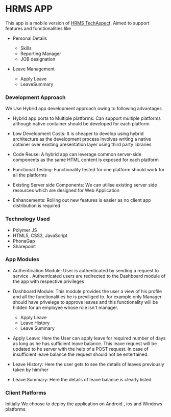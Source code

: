 # HRMS APP

This app is a mobile version of [HRMS TechAspect](http://hrm.techaspect.com/). Aimed to support features and functionalities like

  * Personal Details
    * Skills
    * Reporting Manager
    * JOB designation
  
  * Leave Management
    * Apply Leave
    * LeaveSummary

### Development Approach 
 We Use Hybrid app development approach owing to following advantages 
  * Hybrid app ports to Multiple platforms: Can support multiple platforms although native container should be developed for each platform
  
  * Low Development Costs: It is cheaper to develop using hybrid architecture as the development process involves writing a native cotainer over existing presentation layer using third party libraries
  
  * Code Reuse: A hybrid app can leverage common server-side components as the same HTML content is exposed for each platform
  
  * Functional Testing: Functionality tested for one platform should work for all the platforms
  
  * Existing Server side Components: We can utilise existing server side resources which are designed for Web Application
  
  * Enhancements: Rolling out new features is easier as no client app distribution is required
  
### Technology Used
  * Polymer JS 
  * HTML5, CSS3, JavaScript
  * PhoneGap
  * Sharepoint
 
### App Modules
  
  * Authentication Module: User is authenticated by sending a request to service . Authenticated users are redirected to     the Dashboard module of the app with respective privileges
  
  * Dashboard Module: This module provides the user a view of his profile and all the functionalities he is previliged to. for example only Manager should have privelege to approve leaves and this functionality will be hidden for an employee whose role isn't manager.
    * Apply Leave
    * Leave History
    * Leave Summary
 
  
  * Apply Leave: Here the User can apply leave for required number of days as long as he has sufficient leave balance. This leave request will be updated to he server with the help of a POST request. In case of insufficient leave balance the request should not be entertained.
    
  * Leave History: Here the user gets to see the details of leaves previously taken by him/her 
  
  * Leave Summary: Here the details of leave balance is clearly listed 
  
 
 ### Client Platforms
   Initially We choose to deploy the application on Android , ios and Windows platforms
  
  
  
 

